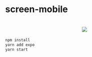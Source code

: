 # screen-mobile
<h1 align="center">
  <img src="https://ik.imagekit.io/s92ibqtpon/img_FV7uP9x1N.jpg"  />
</h1>

```bash
npm install
yarn add expo
yarn start
```

